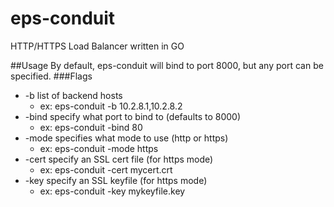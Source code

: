 # eps-conduit
HTTP/HTTPS Load Balancer written in GO

##Usage
By default, eps-conduit will bind to port 8000, but any port can be specified.
###Flags
* -b    list of backend hosts
  * ex:  eps-conduit -b 10.2.8.1,10.2.8.2
* -bind specify what port to bind to (defaults to 8000)
  * ex:  eps-conduit -bind 80
* -mode specifies what mode to use (http or https)
  * ex:  eps-conduit -mode https
* -cert specify an SSL cert file (for https mode)
  * ex:  eps-conduit -cert mycert.crt
* -key  specify an SSL keyfile (for https mode)
  * ex:  eps-conduit -key mykeyfile.key
